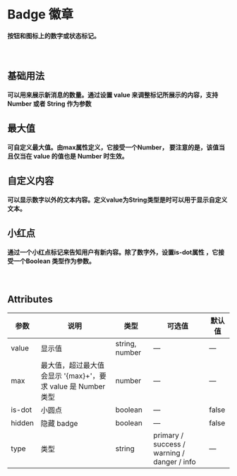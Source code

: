<script setup>
import demo1 from './demo1.vue';
import demo2 from './demo2.vue';
import demo3 from './demo3.vue';
import demo4 from './demo4.vue';
import preview from '@/components/preview.vue';
</script>

# Badge 徽章

#### 按钮和图标上的数字或状态标记。

<br/>

## 基础用法
#### 可以用来展示新消息的数量。通过设置 value 来调整标记所展示的内容，支持 Number 或者 String 作为参数
<div class="source">
  <demo1/>
</div>
<preview compName="badge" demoName="demo1"/>


## 最大值
#### 可自定义最大值。由max属性定义，它接受一个Number， 要注意的是，该值当且仅当在 value 的值也是 Number 时生效。
<div class="source">
  <demo2/>
</div>
<preview compName="badge" demoName="demo2"/>


## 自定义内容
#### 可以显示数字以外的文本内容。定义value为String类型是时可以用于显示自定义文本。
<div class="source">
  <demo3/>
</div>
<preview compName="badge" demoName="demo3"/>


## 小红点
#### 通过一个小红点标记来告知用户有新内容。除了数字外，设置is-dot属性 ，它接受一个Boolean 类型作为参数。
<div class="source">
  <demo4/>
</div>
<preview compName="badge" demoName="demo4"/>

<br/>

## Attributes
| 参数          | 说明            | 类型            | 可选值                 | 默认值   |
|------------- |---------------- |---------------- |---------------------- |-------- |
| value        | 显示值           | string, number  |          —            |    —    |
| max          | 最大值，超过最大值会显示 '{max}+'，要求 value 是 Number 类型    | number  |         —              |     —    |
| is-dot       | 小圆点           | boolean         |         —             |  false  |
| hidden       | 隐藏 badge       | boolean         |         —             |  false  |
| type         | 类型             | string          | primary / success / warning / danger / info |    —    |

<br/>